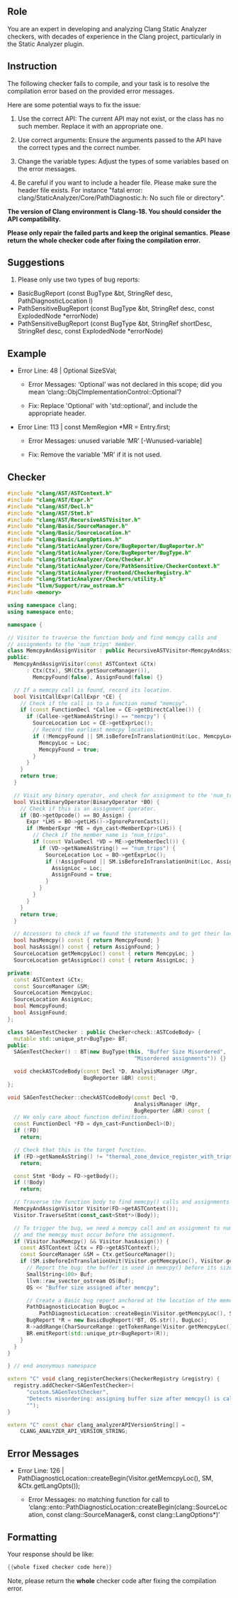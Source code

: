 ## Role

You are an expert in developing and analyzing Clang Static Analyzer checkers, with decades of experience in the Clang project, particularly in the Static Analyzer plugin.

## Instruction

The following checker fails to compile, and your task is to resolve the compilation error based on the provided error messages.

Here are some potential ways to fix the issue:

1. Use the correct API: The current API may not exist, or the class has no such member. Replace it with an appropriate one.

2. Use correct arguments: Ensure the arguments passed to the API have the correct types and the correct number.

3. Change the variable types: Adjust the types of some variables based on the error messages.

4. Be careful if you want to include a header file. Please make sure the header file exists. For instance "fatal error: clang/StaticAnalyzer/Core/PathDiagnostic.h: No such file or directory".

**The version of Clang environment is Clang-18. You should consider the API compatibility.**

**Please only repair the failed parts and keep the original semantics.**
**Please return the whole checker code after fixing the compilation error.**

## Suggestions

1. Please only use two types of bug reports:
  - BasicBugReport (const BugType &bt, StringRef desc, PathDiagnosticLocation l)
  - PathSensitiveBugReport (const BugType &bt, StringRef desc, const ExplodedNode *errorNode)
  - PathSensitiveBugReport (const BugType &bt, StringRef shortDesc, StringRef desc, const ExplodedNode *errorNode)

## Example

- Error Line: 48 |   Optional<DefinedOrUnknownSVal> SizeSVal; 

  - Error Messages: ‘Optional’ was not declared in this scope; did you mean ‘clang::ObjCImplementationControl::Optional’? 

  - Fix: Replace 'Optional<DefinedOrUnknownSVal>' with 'std::optional<DefinedOrUnknownSVal>', and include the appropriate header. 

- Error Line: 113 |     const MemRegion *MR = Entry.first;

    - Error Messages: unused variable ‘MR’ [-Wunused-variable]

    - Fix: Remove the variable 'MR' if it is not used.

## Checker

```cpp
#include "clang/AST/ASTContext.h"
#include "clang/AST/Expr.h"
#include "clang/AST/Decl.h"
#include "clang/AST/Stmt.h"
#include "clang/AST/RecursiveASTVisitor.h"
#include "clang/Basic/SourceManager.h"
#include "clang/Basic/SourceLocation.h"
#include "clang/Basic/LangOptions.h"
#include "clang/StaticAnalyzer/Core/BugReporter/BugReporter.h"
#include "clang/StaticAnalyzer/Core/BugReporter/BugType.h"
#include "clang/StaticAnalyzer/Core/Checker.h"
#include "clang/StaticAnalyzer/Core/PathSensitive/CheckerContext.h"
#include "clang/StaticAnalyzer/Frontend/CheckerRegistry.h"
#include "clang/StaticAnalyzer/Checkers/utility.h"
#include "llvm/Support/raw_ostream.h"
#include <memory>

using namespace clang;
using namespace ento;

namespace {

// Visitor to traverse the function body and find memcpy calls and 
// assignments to the 'num_trips' member.
class MemcpyAndAssignVisitor : public RecursiveASTVisitor<MemcpyAndAssignVisitor> {
public:
  MemcpyAndAssignVisitor(const ASTContext &Ctx)
      : Ctx(Ctx), SM(Ctx.getSourceManager()),
        MemcpyFound(false), AssignFound(false) {}

  // If a memcpy call is found, record its location.
  bool VisitCallExpr(CallExpr *CE) {
    // Check if the call is to a function named "memcpy".
    if (const FunctionDecl *Callee = CE->getDirectCallee()) {
      if (Callee->getNameAsString() == "memcpy") {
        SourceLocation Loc = CE->getExprLoc();
        // Record the earliest memcpy location.
        if (!MemcpyFound || SM.isBeforeInTranslationUnit(Loc, MemcpyLoc)) {
          MemcpyLoc = Loc;
          MemcpyFound = true;
        }
      }
    }
    return true;
  }

  // Visit any binary operator, and check for assignment to the 'num_trips' field.
  bool VisitBinaryOperator(BinaryOperator *BO) {
    // Check if this is an assignment operator.
    if (BO->getOpcode() == BO_Assign) {
      Expr *LHS = BO->getLHS()->IgnoreParenCasts();
      if (MemberExpr *ME = dyn_cast<MemberExpr>(LHS)) {
        // Check if the member name is "num_trips".
        if (const ValueDecl *VD = ME->getMemberDecl()) {
          if (VD->getNameAsString() == "num_trips") {
            SourceLocation Loc = BO->getExprLoc();
            if (!AssignFound || SM.isBeforeInTranslationUnit(Loc, AssignLoc)) {
              AssignLoc = Loc;
              AssignFound = true;
            }
          }
        }
      }
    }
    return true;
  }

  // Accessors to check if we found the statements and to get their locations.
  bool hasMemcpy() const { return MemcpyFound; }
  bool hasAssign() const { return AssignFound; }
  SourceLocation getMemcpyLoc() const { return MemcpyLoc; }
  SourceLocation getAssignLoc() const { return AssignLoc; }

private:
  const ASTContext &Ctx;
  const SourceManager &SM;
  SourceLocation MemcpyLoc;
  SourceLocation AssignLoc;
  bool MemcpyFound;
  bool AssignFound;
};

class SAGenTestChecker : public Checker<check::ASTCodeBody> {
  mutable std::unique_ptr<BugType> BT;
public:
  SAGenTestChecker() : BT(new BugType(this, "Buffer Size Misordered",
                                        "Misordered assignments")) {}

  void checkASTCodeBody(const Decl *D, AnalysisManager &Mgr,
                        BugReporter &BR) const;
};

void SAGenTestChecker::checkASTCodeBody(const Decl *D,
                                        AnalysisManager &Mgr,
                                        BugReporter &BR) const {
  // We only care about function definitions.
  const FunctionDecl *FD = dyn_cast<FunctionDecl>(D);
  if (!FD)
    return;

  // Check that this is the target function.
  if (FD->getNameAsString() != "thermal_zone_device_register_with_trips")
    return;

  const Stmt *Body = FD->getBody();
  if (!Body)
    return;

  // Traverse the function body to find memcpy() calls and assignments to num_trips.
  MemcpyAndAssignVisitor Visitor(FD->getASTContext());
  Visitor.TraverseStmt(const_cast<Stmt*>(Body));

  // To trigger the bug, we need a memcpy call and an assignment to num_trips,
  // and the memcpy must occur before the assignment.
  if (Visitor.hasMemcpy() && Visitor.hasAssign()) {
    const ASTContext &Ctx = FD->getASTContext();
    const SourceManager &SM = Ctx.getSourceManager();
    if (SM.isBeforeInTranslationUnit(Visitor.getMemcpyLoc(), Visitor.getAssignLoc())) {
      // Report the bug: the buffer is used in memcpy() before its size is assigned.
      SmallString<100> Buf;
      llvm::raw_svector_ostream OS(Buf);
      OS << "Buffer size assigned after memcpy";

      // Create a Basic bug report anchored at the location of the memcpy call.
      PathDiagnosticLocation BugLoc =
          PathDiagnosticLocation::createBegin(Visitor.getMemcpyLoc(), SM, &Ctx.getLangOpts());
      BugReport *R = new BasicBugReport(*BT, OS.str(), BugLoc);
      R->addRange(CharSourceRange::getTokenRange(Visitor.getMemcpyLoc()).getAsRange());
      BR.emitReport(std::unique_ptr<BugReport>(R));
    }
  }
}

} // end anonymous namespace

extern "C" void clang_registerCheckers(CheckerRegistry &registry) {
  registry.addChecker<SAGenTestChecker>(
      "custom.SAGenTestChecker",
      "Detects misordering: assigning buffer size after memcpy() is called",
      "");
}

extern "C" const char clang_analyzerAPIVersionString[] =
    CLANG_ANALYZER_API_VERSION_STRING;

```

## Error Messages 

- Error Line: 126 |           PathDiagnosticLocation::createBegin(Visitor.getMemcpyLoc(), SM, &Ctx.getLangOpts());

	- Error Messages: no matching function for call to ‘clang::ento::PathDiagnosticLocation::createBegin(clang::SourceLocation, const clang::SourceManager&, const clang::LangOptions*)’



## Formatting 

Your response should be like: 

```cpp
{{whole fixed checker code here}}
```

Note, please return the **whole** checker code after fixing the compilation error.
